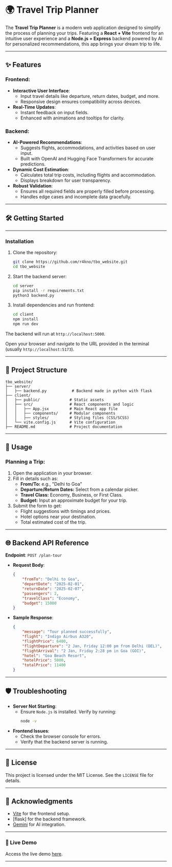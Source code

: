 
# 🌍 Travel Trip Planner

The **Travel Trip Planner** is a modern web application designed to simplify the process of planning your trips. Featuring a **React + Vite** frontend for an intuitive user experience and a **Node.js + Express** backend powered by AI for personalized recommendations, this app brings your dream trip to life.

---

## ✨ Features

### Frontend:
- **Interactive User Interface**:
  - Input travel details like departure, return dates, budget, and more.
  - Responsive design ensures compatibility across devices.
- **Real-Time Updates**:
  - Instant feedback on input fields.
  - Enhanced with animations and tooltips for clarity.

### Backend:
- **AI-Powered Recommendations**:
  - Suggests flights, accommodations, and activities based on user input.
  - Built with OpenAI and Hugging Face Transformers for accurate predictions.
- **Dynamic Cost Estimation**:
  - Calculates total trip costs, including flights and accommodation.
  - Displays breakdown for user transparency.
- **Robust Validation**:
  - Ensures all required fields are properly filled before processing.
  - Handles edge cases and incomplete data gracefully.

---

## 🛠️ Getting Started
---

### Installation

1. Clone the repository:
   ```bash
   git clone https://github.com/r4kno/tbo_website.git
   cd tbo_website
   ```
2. Start the backend server:
   ```bash
   cd server
   pip install -r requirements.txt
   python3 backend.py
   ```
3. Install dependencies and run frontend:
   ```bash
   cd client
   npm install
   npm run dev
   ```

The backend will run at `http://localhost:5000`.

Open your browser and navigate to the URL provided in the terminal (usually `http://localhost:5173`).

---

## 📂 Project Structure

```
tbo_website/
├── server/
│   ├── backend.py           # Backend made in python with flask
├── client/
│   ├── public/             # Static assets
│   ├── src/                # React components and logic
│   │   ├── App.jsx         # Main React app file
│   │   ├── components/     # Modular components
│   │   ├── styles/         # Styling files (CSS/SCSS)
│   └── vite.config.js      # Vite configuration
├── README.md               # Project documentation
```

---

## 🚀 Usage

### Planning a Trip:
1. Open the application in your browser.
2. Fill in details such as:
   - **From/To:** e.g., "Delhi to Goa"
   - **Departure/Return Dates:** Select from a calendar picker.
   - **Travel Class:** Economy, Business, or First Class.
   - **Budget:** Input an approximate budget for your trip.
3. Submit the form to get:
   - Flight suggestions with timings and prices.
   - Hotel options near your destination.
   - Total estimated cost of the trip.

---

## 🌐 Backend API Reference

**Endpoint**: `POST /plan-tour`

- **Request Body**:
  ```json
  {
      "fromTo": "Delhi to Goa",
      "departDate": "2025-02-01",
      "returnDate": "2025-02-07",
      "passengers": 2,
      "travelClass": "Economy",
      "budget": 15000
  }
  ```

- **Sample Response**:
  ```json
  {
      "message": "Tour planned successfully",
      "flight": "Indigo Airbus A320",
      "flightPrice": 6400,
      "flightDeparture": "2 Jan, Friday 12:00 pm from Delhi (DEL)",
      "flightArrival": "2 Jan, Friday 2:28 pm in Goa (GOI)",
      "hotel": "Goa Beach Resort",
      "hotelPrice": 5000,
      "totalPrice": 11400
  }
  ```

---

## 🛡️ Troubleshooting

- **Server Not Starting**:
  - Ensure `Node.js` is installed. Verify by running:
    ```bash
    node -v
    ```
- **Frontend Issues**:
  - Check the browser console for errors.
  - Verify that the backend server is running.

---

## 📜 License

This project is licensed under the MIT License. See the `LICENSE` file for details.

---

## 🌟 Acknowledgments

- [Vite](https://vitejs.dev/) for the frontend setup.
- [flask] for the backend framework.
- [Gemini](https://gemini.com/) for AI integration.

---

### 🚀 Live Demo

Access the live demo [here](https://your-live-demo-url.com).

---
